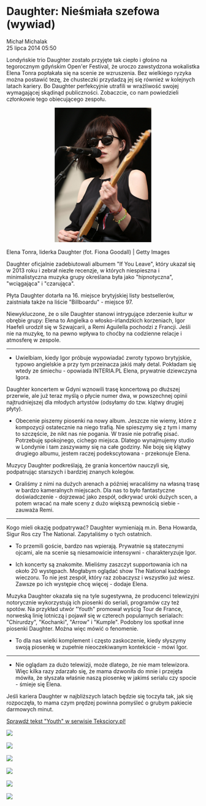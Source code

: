 # Daughter: Nieśmiała szefowa (wywiad)

Michał Michalak \
25 lipca 2014 05:50

Londyńskie trio Daughter zostało przyjęte tak ciepło i głośno na tegorocznym gdyńskim Open'er Festival, że uroczo zawstydzona wokalistka Elena Tonra popłakała się na scenie ze wzruszenia. Bez wielkiego ryzyka można postawić tezę, że chusteczki przydadzą jej się również w kolejnych latach kariery. Bo Daughter perfekcyjnie utrafili w wrażliwość swojej wymagającej skądinąd publiczności. Zobaczcie, co nam powiedzieli członkowie tego obiecującego zespołu.

<p align="center">
<img src="/Images/465293699.jpg" height=50% width=50%>
</p>

Elena Tonra, liderka Daughter (fot. Fiona Goodall) \| Getty Images

Daughter oficjalnie zadebiutowali albumem "If You Leave", który ukazał się w 2013 roku i zebrał niezłe recenzje, w których niespieszna i minimalistyczna muzyka grupy określana była jako "hipnotyczna", "wciągająca" i "czarująca".

Płyta Daughter dotarła na 16. miejsce brytyjskiej listy bestsellerów, zaistniała także na liście "Billboardu" - miejsce 97.

Niewykluczone, że o sile Daughter stanowi intrygujące zderzenie kultur w obrębie grupy: Elena to Angielka o włosko-irlandzkich korzeniach, Igor Haefeli urodził się w Szwajcarii, a Remi Aguilella pochodzi z Francji. Jeśli nie na muzykę, to na pewno wpływa to choćby na codzienne relacje i atmosferę w zespole.

---

- Uwielbiam, kiedy Igor próbuje wypowiadać zwroty typowo brytyjskie, typowo angielskie a przy tym przeinacza jakiś mały detal. Pokładam się wtedy ze śmiechu - opowiada INTERIA.PL Elena, prywatnie dziewczyna Igora.

Daughter koncertem w Gdyni wznowili trasę koncertową po dłuższej przerwie, ale już teraz myślą o płycie numer dwa, w powszechnej opinii najtrudniejszej dla młodych artystów (odsyłamy do tzw. klątwy drugiej płyty).

- Obecenie piszemy piosenki na nowy album. Jeszcze nie wiemy, które z kompozycji ostatecznie na niego trafią. Nie spieszymy się z tym i mamy to szczęście, że nikt nas nie pogania. W trasie nie potrafię pisać. Potrzebuję spokojnego, cichego miejsca. Dlatego wynajmujemy studio w Londynie i tam zaszywamy się na całe godziny. Nie boję się klątwy drugiego albumu, jestem raczej podekscytowana - przekonuje Elena.

Muzycy Daughter podkreślają, że grania koncertów nauczyli się, podpatrując starszych i bardziej znanych kolegów.

- Graliśmy z nimi na dużych arenach a później wracaliśmy na własną trasę w bardzo kameralnych miejscach. Dla nas to było fantastyczne doświadczenie - dojrzewać jako zespół, odkrywać uroki dużych scen, a potem wracać na małe sceny z dużo większą pewnością siebie - zauważa Remi.


---

Kogo mieli okazję podpatrywać? Daughter wymieniają m.in. Bena Howarda, Sigur Ros czy The National. Zapytaliśmy o tych ostatnich.

- To przemili goście, bardzo nas wpierają. Prywatnie są statecznymi ojcami, ale na scenie są niesamowicie intensywni - charakteryzuje Igor.

- Ich koncerty są znakomite. Mieliśmy zaszczyt supportowania ich na około 20 występach. Mogłabym oglądać show The National każdego wieczoru. To nie jest zespół, który raz zobaczysz i wszystko już wiesz. Zawsze po ich występie chcę więcej - dodaje Elena.

Muzyka Daughter okazała się na tyle sugestywna, że producenci telewizyjni notorycznie wykorzystują ich piosenki do seriali, programów czy też spotów. Na przykład utwór "Youth" promował wyścig Tour de France, norweską linię lotniczą i pojawił się w czterech popularnych serialach: "Chirurdzy", "Kochanki", "Arrow" i "Kumple". Podobny los spotkał inne piosenki Daughter. Można więc mówić o fenomenie.

- To dla nas wielki komplement i często zaskoczenie, kiedy słyszymy swoją piosenkę w zupełnie nieoczekiwanym kontekście - mówi Igor.

---

- Nie oglądam za dużo telewizji, może dlatego, że nie mam telewizora. Więc kilka razy zdarzało się, że mama dzwoniła do mnie i przejęta mówiła, że słyszała właśnie naszą piosenkę w jakimś serialu czy spocie - śmieje się Elena.

Jeśli kariera Daughter w najbliższych latach będzie się toczyła tak, jak się rozpoczęła, to mama czym prędzej powinna pomyśleć o grubym pakiecie darmowych minut.

[Sprawdź tekst "Youth" w serwisie Teksciory.pl!](https://teksciory.interia.pl/daughter-youth-tekst-piosenki,t,641011.html)


[<img src="https://i.iplsc.com/-/0003D2PRCG906X75-C303.jpg">](https://m.interia.pl/wideo/video,vId,1522771)

[<img src="https://i.iplsc.com/open-er-festival-2014-daughter-nieco-zestresowani/0003D2R0UOS0N9BT-C303.webp">](https://m.interia.pl/wideo/video,vId,1522782)

[<img src="https://i.iplsc.com/daughter-w-poszukiwaniu-przelomowego-momentu/0003EK19G8R5EN17-C303.webp">](http://m.interia.pl/wideo/video,vId,1533999)

[<img src="https://i.iplsc.com/-/0003EK0L3CG9WTDD-C303.jpg">](https://m.interia.pl/interia-tv/video,vAId,122722,vId,1533990)

[<img src="https://i.iplsc.com/-/0003EK1VGTSJAVK6-C303.jpg">](https://m.interia.pl/interia-tv/video,vId,1534001,vAId,122722)

[<img src="https://i.ytimg.com/vi/RFlKGlPKBA0/maxresdefault.jpg">](https://www.youtube.com/watch?v=RFlKGlPKBA0)
